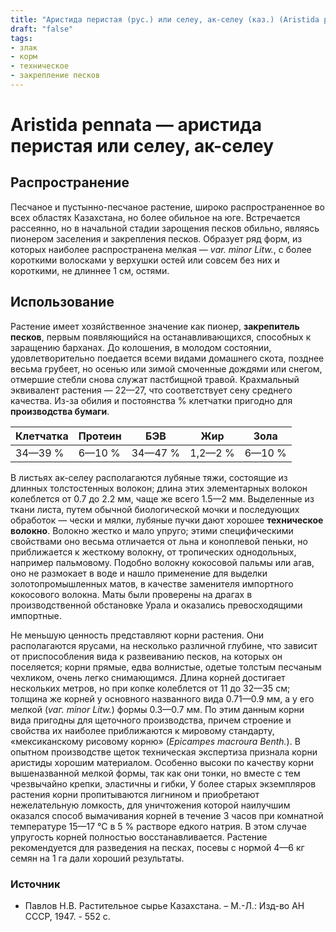 ```yaml
---
title: "Аристида перистая (рус.) или селеу, ак-селеу (каз.) (Aristida pennata Trin. Acta Acad. Petrop.)"
draft: "false"
tags:
- злак
- корм
- техническое
- закрепление песков
--- 
```

# Aristida pennata  — аристида перистая или селеу, ак-селеу
## Распространение
Песчаное и пустынно-песчаное растение, широко распространенное во всех областях Казахстана, но более обильное на юге. Встречается рассеянно, но в начальной стадии зарощения песков обильно, являясь пионером заселения и закрепления песков. Образует ряд форм, из которых наиболее распространена мелкая — *vаr. minor Litw.*, с более короткими волосками у верхушки остей или совсем без них и короткими, не длиннее 1 см, остями. 
## Использование
Растение имеет хозяйственное значение как пионер, **закрепитель песков**, первым появляющийся на останавливающихся, способных к заращению барханах. До колошения, в молодом состоянии, удовлетворительно поедается всеми видами домашнего скота, позднее весьма грубеет, но осенью или зимой смоченные дождями или снегом, отмершие стебли снова служат пастбищной травой. Крахмальный эквивалент растения — 22—27, что соответствует сену среднего качества. Из-за обилия и постоянства % клетчатки пригодно для **производства бумаги**. 

| Клетчатка 	| Протеин 	| БЭВ 	| Жир 	| Зола 	|
|---	|---	|---	|---	|---	|
| 34—39 % 	| 6—10 % 	| 34—47 % 	| 1,2—2 % 	| 6—10 % 	|

В листьях ак-селеу располагаются лубяные тяжи, состоящие из длинных толстостенных волокон; длина этих элементарных волокон колеблется от 0.7 до 2.2 мм, чаще же всего 1.5—2 мм. Выделенные из ткани листа, путем обычной биологической мочки и последующих обработок — чески и мялки, лубяные пучки дают хорошее **техническое волокно**. Волокно жестко и мало упруго; этими специфическими свойствами оно весьма отличается от льна и коноплевой пеньки, но приближается к жесткому волокну, от тропических однодольных, например пальмовому. Подобно волокну кокосовой пальмы или агав, оно не размокает в воде и нашло применение для выделки золотопромышленных матов, в качестве заменителя импортного кокосового волокна. Маты были проверены на драгах в производственной обстановке Урала и оказались превосходящими импортные. 

Не меньшую ценность представляют корни растения. Они располагаются ярусами, на несколько различной глубине, что зависит от приспособления вида к развеиванию песков, на которых он поселяется; корни прямые, едва волнистые, одетые толстым песчаным чехликом, очень легко снимающимся. Длина корней достигает нескольких метров, но при копке колеблется от 11 до 32—35 см; толщина же корней у основного названного вида 0.71—0.9 мм, а у его мелкой (*vаг. minor Litw.*) формы 0.3—0.7 мм. По этим данным корни вида пригодны для щеточного производства, причем строение и свойства их наиболее приближаются к мировому стандарту, «мексиканскому рисовому корню» (*Epicampes macroura Benth.*). В опытном производстве щеток техническая экспертиза признала корни аристиды хорошим материалом. Особенно высоки по качеству корни вышеназванной мелкой формы, так как они тонки, но вместе с тем чрезвычайно крепки, эластичны и гибки, У более старых экземпляров растения корни пропитываются лигнином и приобретают нежелательную ломкость, для уничтожения которой наилучшим оказался способ вымачивания корней в течение 3 часов при комнатной температуре 15—17 °С в 5 % растворе едкого натрия. В этом случае упругость корней полностью восстанавливается. 
Растение рекомендуется для разведения на песках, посевы с нормой 4—6 кг семян на 1 га дали хороший результаты.
### Источник
* Павлов Н.В. Растительное сырье Казахстана. – М.-Л.: Изд-во АН СССР, 1947. - 552 с.

